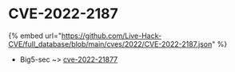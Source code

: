 # CVE-2022-2187
{% embed url="https://github.com/Live-Hack-CVE/full_database/blob/main/cves/2022/CVE-2022-2187.json" %}

* Big5-sec ~> [cve-2022-21877](https://www.alice-snow.ru/2022/database/cve-2022-2187/cve-2022-21877-big5-sec)